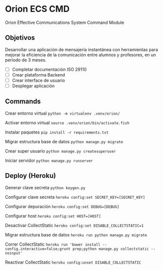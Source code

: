 # Orion ECS CMD

Orion Effective Communications System Command Module

## Objetivos

Desarrollar una aplicación de mensajería instantánea con herramientas para mejorar la eficiencia de la comunicación entre alumnos y profesores, en un periodo de 3 meses.

- [ ]  Completar documentación ISO 29110
- [ ]  Crear plataforma Backend
- [ ]  Crear interface de usuario
- [ ]  Desplegar aplicación

## Commands

Crear entorno virtual `python -m virtualenv .venv/orion/`

Activar entorno virtual `source .venv/orion/bin/activate.fish`

Instalar paquetes `pip install -r requirements.txt`

Migrar estructura base de datos `python manage.py migrate`

Crear super usuario `python manage.py createsuperuser`

Iniciar servidor `python manage.py runserver`

## Deploy (Heroku)

Generar clave secreta `python keygen.py`

Configurar clave secreta `heroku config:set SECRET_KEY=[SECRET_KEY]`

Configurar depuración `heroku config:set DEBUG=[DEBUG]`

Configurar host `heroku config:set HOST=[HOST]`

Desactivar CollectStatic `heroku config:set DISABLE_COLLECTSTATIC=1`

Migrar estructura base de datos `heroku run python manage.py migrate`

Correr CollectStatic `heroku run 'bower install --config.interactive=false;grunt prep;python manage.py collectstatic --noinput'`

Reactivar CollectStatic `heroku config:unset DISABLE_COLLECTSTATIC`
